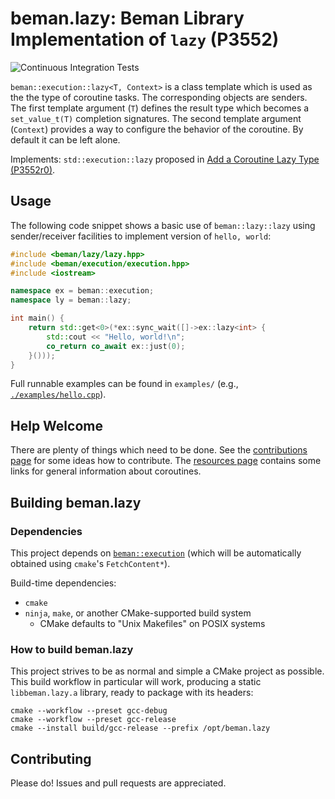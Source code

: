 <!--
SPDX-License-Identifier: Apache-2.0 WITH LLVM-exception
-->

# beman.lazy: Beman Library Implementation of `lazy` (P3552)

![Continuous Integration Tests](https://github.com/bemanproject/lazy/actions/workflows/ci_tests.yml/badge.svg)

`beman::execution::lazy<T, Context>` is a class template which
is used as the the type of coroutine tasks. The corresponding objects
are senders.  The first template argument (`T`) defines the result
type which becomes a `set_value_t(T)` completion signatures. The
second template argument (`Context`) provides a way to configure
the behavior of the coroutine. By default it can be left alone.

Implements: `std::execution::lazy` proposed in [Add a Coroutine Lazy Type (P3552r0)](https://wg21.link/P3552r0).

## Usage

The following code snippet shows a basic use of `beman::lazy::lazy`
using sender/receiver facilities to implement version of `hello,
world`:

```cpp
#include <beman/lazy/lazy.hpp>
#include <beman/execution/execution.hpp>
#include <iostream>

namespace ex = beman::execution;
namespace ly = beman::lazy;

int main() {
    return std::get<0>(*ex::sync_wait([]->ex::lazy<int> {
        std::cout << "Hello, world!\n";
        co_return co_await ex::just(0);
    }()));
}
```

Full runnable examples can be found in `examples/` (e.g., [`./examples/hello.cpp`](./examples/hello.cpp)).

## Help Welcome

There are plenty of things which need to be done. See the
[contributions page](https://github.com/bemanproject/lazy/blob/main/docs/contributing.md)
for some ideas how to contribute. The [resources page](https://github.com/bemanproject/lazy/blob/main/docs/resources.md)
contains some links for general information about coroutines.

## Building beman.lazy

### Dependencies

This project depends on
[`beman::execution`](https://bemanproject/execution) (which
will be automatically obtained using `cmake`'s `FetchContent*`).

Build-time dependencies:

- `cmake`
- `ninja`, `make`, or another CMake-supported build system
  - CMake defaults to "Unix Makefiles" on POSIX systems

### How to build beman.lazy

This project strives to be as normal and simple a CMake project as
possible.  This build workflow in particular will work, producing
a static `libbeman.lazy.a` library, ready to package with its
headers:

```shell
cmake --workflow --preset gcc-debug
cmake --workflow --preset gcc-release
cmake --install build/gcc-release --prefix /opt/beman.lazy
```

## Contributing

Please do! Issues and pull requests are appreciated.
